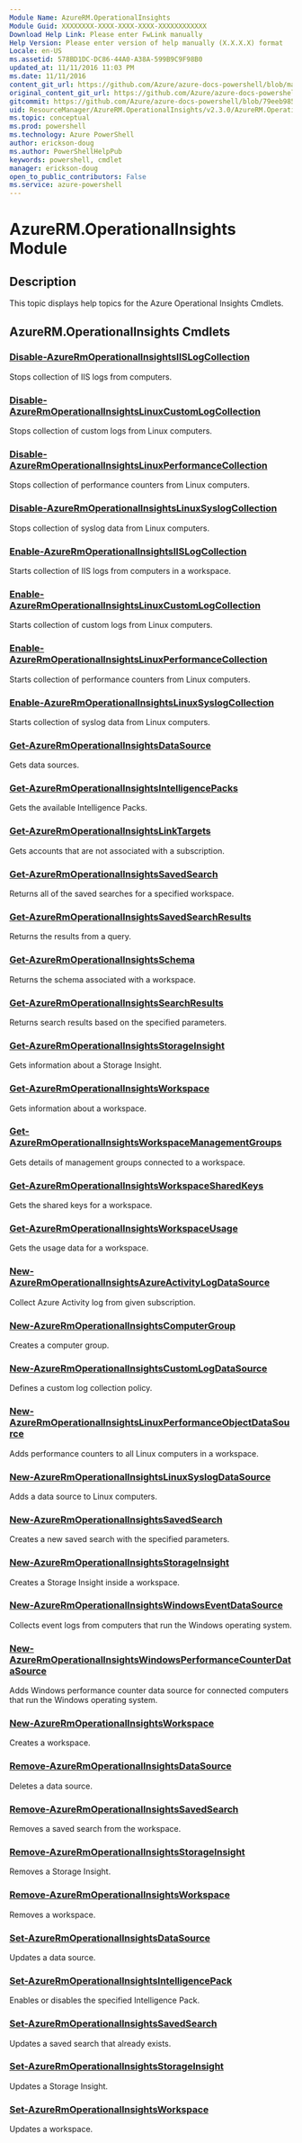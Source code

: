 ```yaml
---
Module Name: AzureRM.OperationalInsights
Module Guid: XXXXXXXX-XXXX-XXXX-XXXX-XXXXXXXXXXXX
Download Help Link: Please enter FwLink manually
Help Version: Please enter version of help manually (X.X.X.X) format
Locale: en-US
ms.assetid: 578BD1DC-DC86-44A0-A38A-599B9C9F98B0
updated_at: 11/11/2016 11:03 PM
ms.date: 11/11/2016
content_git_url: https://github.com/Azure/azure-docs-powershell/blob/master/azureps-cmdlets-docs/ResourceManager/AzureRM.OperationalInsights/v2.3.0/AzureRM.OperationalInsights.md
original_content_git_url: https://github.com/Azure/azure-docs-powershell/blob/master/azureps-cmdlets-docs/ResourceManager/AzureRM.OperationalInsights/v2.3.0/AzureRM.OperationalInsights.md
gitcommit: https://github.com/Azure/azure-docs-powershell/blob/79eeb985ea480979357fb4695832a0c3d29a48bf/azureps-cmdlets-docs/ResourceManager/AzureRM.OperationalInsights/v2.3.0/AzureRM.OperationalInsights.md
uid: ResourceManager/AzureRM.OperationalInsights/v2.3.0/AzureRM.OperationalInsights.md
ms.topic: conceptual
ms.prod: powershell
ms.technology: Azure PowerShell
author: erickson-doug
ms.author: PowerShellHelpPub
keywords: powershell, cmdlet
manager: erickson-doug
open_to_public_contributors: False
ms.service: azure-powershell
---
```


# AzureRM.OperationalInsights Module
## Description
This topic displays help topics for the Azure Operational Insights Cmdlets.

## AzureRM.OperationalInsights Cmdlets
### [Disable-AzureRmOperationalInsightsIISLogCollection](Disable-AzureRmOperationalInsightsIISLogCollection.md)
Stops collection of IIS logs from computers.

### [Disable-AzureRmOperationalInsightsLinuxCustomLogCollection](Disable-AzureRmOperationalInsightsLinuxCustomLogCollection.md)
Stops collection of custom logs from Linux computers.

### [Disable-AzureRmOperationalInsightsLinuxPerformanceCollection](Disable-AzureRmOperationalInsightsLinuxPerformanceCollection.md)
Stops collection of performance counters from Linux computers.

### [Disable-AzureRmOperationalInsightsLinuxSyslogCollection](Disable-AzureRmOperationalInsightsLinuxSyslogCollection.md)
Stops collection of syslog data from Linux computers.

### [Enable-AzureRmOperationalInsightsIISLogCollection](Enable-AzureRmOperationalInsightsIISLogCollection.md)
Starts collection of IIS logs from computers in a workspace.

### [Enable-AzureRmOperationalInsightsLinuxCustomLogCollection](Enable-AzureRmOperationalInsightsLinuxCustomLogCollection.md)
Starts collection of custom logs from Linux computers.

### [Enable-AzureRmOperationalInsightsLinuxPerformanceCollection](Enable-AzureRmOperationalInsightsLinuxPerformanceCollection.md)
Starts collection of performance counters from Linux computers.

### [Enable-AzureRmOperationalInsightsLinuxSyslogCollection](Enable-AzureRmOperationalInsightsLinuxSyslogCollection.md)
Starts collection of syslog data from Linux computers.

### [Get-AzureRmOperationalInsightsDataSource](Get-AzureRmOperationalInsightsDataSource.md)
Gets data sources.

### [Get-AzureRmOperationalInsightsIntelligencePacks](Get-AzureRmOperationalInsightsIntelligencePacks.md)
Gets the available Intelligence Packs.

### [Get-AzureRmOperationalInsightsLinkTargets](Get-AzureRmOperationalInsightsLinkTargets.md)
Gets accounts that are not associated with a subscription.

### [Get-AzureRmOperationalInsightsSavedSearch](Get-AzureRmOperationalInsightsSavedSearch.md)
Returns all of the saved searches for a specified workspace.

### [Get-AzureRmOperationalInsightsSavedSearchResults](Get-AzureRmOperationalInsightsSavedSearchResults.md)
Returns the results from a query.

### [Get-AzureRmOperationalInsightsSchema](Get-AzureRmOperationalInsightsSchema.md)
Returns the schema associated with a workspace.

### [Get-AzureRmOperationalInsightsSearchResults](Get-AzureRmOperationalInsightsSearchResults.md)
Returns search results based on the specified parameters.

### [Get-AzureRmOperationalInsightsStorageInsight](Get-AzureRmOperationalInsightsStorageInsight.md)
Gets information about a Storage Insight.

### [Get-AzureRmOperationalInsightsWorkspace](Get-AzureRmOperationalInsightsWorkspace.md)
Gets information about a workspace.

### [Get-AzureRmOperationalInsightsWorkspaceManagementGroups](Get-AzureRmOperationalInsightsWorkspaceManagementGroups.md)
Gets details of management groups connected to a workspace.

### [Get-AzureRmOperationalInsightsWorkspaceSharedKeys](Get-AzureRmOperationalInsightsWorkspaceSharedKeys.md)
Gets the shared keys for a workspace.

### [Get-AzureRmOperationalInsightsWorkspaceUsage](Get-AzureRmOperationalInsightsWorkspaceUsage.md)
Gets the usage data for a workspace.

### [New-AzureRmOperationalInsightsAzureActivityLogDataSource](New-AzureRmOperationalInsightsAzureActivityLogDataSource.md)
Collect Azure Activity log from given subscription.

### [New-AzureRmOperationalInsightsComputerGroup](New-AzureRmOperationalInsightsComputerGroup.md)
Creates a computer group.

### [New-AzureRmOperationalInsightsCustomLogDataSource](New-AzureRmOperationalInsightsCustomLogDataSource.md)
Defines a custom log collection policy.

### [New-AzureRmOperationalInsightsLinuxPerformanceObjectDataSource](New-AzureRmOperationalInsightsLinuxPerformanceObjectDataSource.md)
Adds performance counters to all Linux computers in a workspace.

### [New-AzureRmOperationalInsightsLinuxSyslogDataSource](New-AzureRmOperationalInsightsLinuxSyslogDataSource.md)
Adds a data source to Linux computers.

### [New-AzureRmOperationalInsightsSavedSearch](New-AzureRmOperationalInsightsSavedSearch.md)
Creates a new saved search with the specified parameters.

### [New-AzureRmOperationalInsightsStorageInsight](New-AzureRmOperationalInsightsStorageInsight.md)
Creates a Storage Insight inside a workspace.

### [New-AzureRmOperationalInsightsWindowsEventDataSource](New-AzureRmOperationalInsightsWindowsEventDataSource.md)
Collects event logs from computers that run the Windows operating system.

### [New-AzureRmOperationalInsightsWindowsPerformanceCounterDataSource](New-AzureRmOperationalInsightsWindowsPerformanceCounterDataSource.md)
Adds Windows performance counter data source for connected computers that run the Windows operating system.

### [New-AzureRmOperationalInsightsWorkspace](New-AzureRmOperationalInsightsWorkspace.md)
Creates a workspace.

### [Remove-AzureRmOperationalInsightsDataSource](Remove-AzureRmOperationalInsightsDataSource.md)
Deletes a data source.

### [Remove-AzureRmOperationalInsightsSavedSearch](Remove-AzureRmOperationalInsightsSavedSearch.md)
Removes a saved search from the workspace.

### [Remove-AzureRmOperationalInsightsStorageInsight](Remove-AzureRmOperationalInsightsStorageInsight.md)
Removes a Storage Insight.

### [Remove-AzureRmOperationalInsightsWorkspace](Remove-AzureRmOperationalInsightsWorkspace.md)
Removes a workspace.

### [Set-AzureRmOperationalInsightsDataSource](Set-AzureRmOperationalInsightsDataSource.md)
Updates a data source.

### [Set-AzureRmOperationalInsightsIntelligencePack](Set-AzureRmOperationalInsightsIntelligencePack.md)
Enables or disables the specified Intelligence Pack.

### [Set-AzureRmOperationalInsightsSavedSearch](Set-AzureRmOperationalInsightsSavedSearch.md)
Updates a saved search that already exists.

### [Set-AzureRmOperationalInsightsStorageInsight](Set-AzureRmOperationalInsightsStorageInsight.md)
Updates a Storage Insight.

### [Set-AzureRmOperationalInsightsWorkspace](Set-AzureRmOperationalInsightsWorkspace.md)
Updates a workspace.

